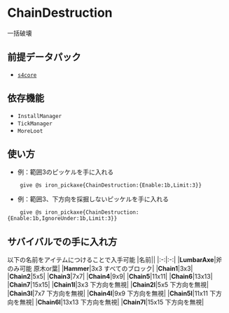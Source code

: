 # ChainDestruction
 
 一括破壊

## 前提データパック
- [`s4core`](https://github.com/Kvr0/s4core)

## 依存機能
- `InstallManager`
- `TickManager`
- `MoreLoot`

## 使い方
- 例：範囲3のピッケルを手に入れる
```mcfunction
    give @s iron_pickaxe{ChainDestruction:{Enable:1b,Limit:3}}
```
- 例：範囲3、下方向を採掘しないピッケルを手に入れる
```mcfunction
    give @s iron_pickaxe{ChainDestruction:{Enable:1b,IgnoreUnder:1b,Limit:3}}
```

## サバイバルでの手に入れ方
以下の名前をアイテムにつけることで入手可能
|名前||
|:-:|:-:|
|__LumbarAxe__|斧のみ可能 原木or葉|
|__Hammer__|3x3 すべてのブロック|
|__Chain1__|3x3|
|__Chain2__|5x5|
|__Chain3__|7x7|
|__Chain4__|9x9|
|__Chain5__|11x11|
|__Chain6__|13x13|
|__Chain7__|15x15|
|__Chain1I__|3x3 下方向を無視|
|__Chain2I__|5x5 下方向を無視|
|__Chain3I__|7x7 下方向を無視|
|__Chain4I__|9x9 下方向を無視|
|__Chain5I__|11x11 下方向を無視|
|__Chain6I__|13x13 下方向を無視|
|__Chain7I__|15x15 下方向を無視|
